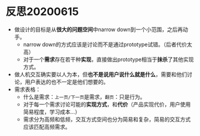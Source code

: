 # 反思20200615

- 做设计的目标是从**很大的问题空间**中narrow down到一个小范围，之后再动手。
  - narrow down的方式应该是讨论而不是通过prototype试错。（后者代价太高）
  - 对于一个**需求**存在若干种**实现**，直接做出prototype相当于**抹杀**了其他实现方式。
- 做人机交互确实要以人为本，但**也不是说用户说什么就是什么**，需要和他们讨论，用户表达的也不一定是他们想要的。
- 需求表格：
  - 什么是需求：`上一页/下一页`是需求，`翻页`：只是行为。
  - 对于每一个需求讨论可能的**实现方式**，和**代价**（产品实现代价，用户使用简易程度，学习成本...）
  - 需求分为高频和低频，交互方式空间也分为简易和复杂，简易的交互方式应该匹配高频需求。

